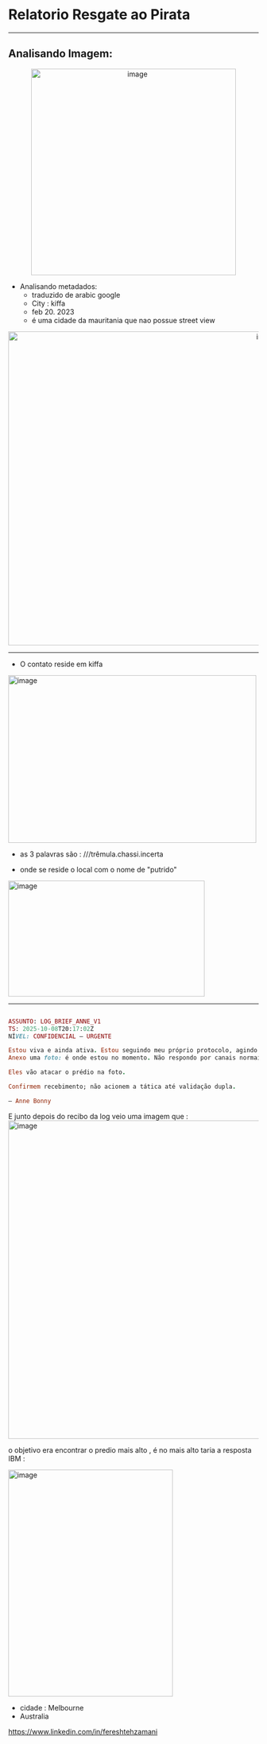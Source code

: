 # Relatorio Resgate ao Pirata

---

## Analisando Imagem:

<p align="center">
  <img width="412" height="415" alt="image" src="https://github.com/user-attachments/assets/dadd04a3-9950-4c05-9a45-3e0e147b1fde" />
</p>

- Analisando metadados:
  - traduzido de arabic google
  - City : kiffa
  - feb 20. 2023
  - é uma cidade da mauritania que nao possue street view

<p align="center">
<img width="1023" height="631" alt="image" src="https://github.com/user-attachments/assets/0ad8d529-5198-4869-859c-2d4d6720ee1d" />
</p>

---

- O contato reside em kiffa 

<img width="499" height="337" alt="image" src="https://github.com/user-attachments/assets/53163116-c025-4539-b367-6704e8444a90" />

- as 3 palavras são : ///trêmula.chassi.incerta

- onde se reside o local com o nome de "putrido"

<img width="395" height="233" alt="image" src="https://github.com/user-attachments/assets/edfdc933-246a-44a2-b903-e0b1c8c17b36" />

---

```ruby 

ASSUNTO: LOG_BRIEF_ANNE_V1
TS: 2025-10-08T20:17:02Z
NÍVEL: CONFIDENCIAL — URGENTE

Estou viva e ainda ativa. Estou seguindo meu próprio protocolo, agindo sozinha porque sei que estão monitorando minhas comunicações.
Anexo uma foto: é onde estou no momento. Não respondo por canais normais. Use apenas para corroboração de localização e metadados.

Eles vão atacar o prédio na foto. 

Confirmem recebimento; não acionem a tática até validação dupla.

— Anne Bonny

```

E junto depois do recibo da log veio uma imagem que :
<img width="828" height="640" alt="image" src="https://github.com/user-attachments/assets/d769d0bf-b080-46b9-8224-7b3e1d67f1eb" />

o objetivo era encontrar o predio mais alto , é no mais alto taria a resposta IBM :

<img width="331" height="456" alt="image" src="https://github.com/user-attachments/assets/33526a1c-0b72-4d6a-a9d6-11bd00e1d143" />

- cidade : Melbourne
- Australia 

https://www.linkedin.com/in/fereshtehzamani
